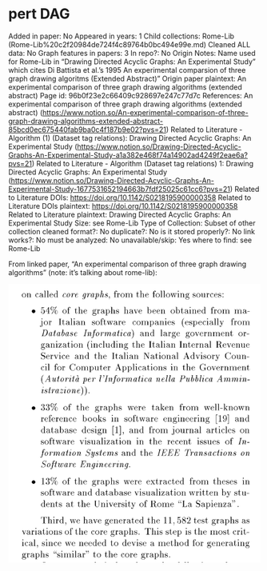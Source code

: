 # pert DAG

Added in paper: No
Appeared in years: 1
Child collections: Rome-Lib (Rome-Lib%20c2f20984de724f4c89764b0bc494e99e.md)
Cleaned ALL data: No
Graph features in papers: 3
In repo?: No
Origin Notes: Name used for Rome-Lib in “Drawing Directed Acyclic Graphs: An Experimental Study”  which cites Di Battista et al.’s 1995 An experimental comparsion of three graph drawing algoritms (Extended Abstract)”
Origin paper plaintext: An experimental comparison of three graph drawing algorithms (extended abstract)
Page id: 96b0f23e2c66409c928697e247c77d7c
References: An experimental comparison of three graph drawing algorithms (extended abstract) (https://www.notion.so/An-experimental-comparison-of-three-graph-drawing-algorithms-extended-abstract-85bcd0ec675440fab9ba0c4f187b9e02?pvs=21)
Related to Literature - Algorithm (1) (Dataset tag relations): Drawing Directed Acyclic Graphs: An Experimental Study (https://www.notion.so/Drawing-Directed-Acyclic-Graphs-An-Experimental-Study-a1a382e468f74a14902ad4249f2eae6a?pvs=21)
Related to Literature - Algorithm (Dataset tag relations) 1: Drawing Directed Acyclic Graphs: An Experimental Study (https://www.notion.so/Drawing-Directed-Acyclic-Graphs-An-Experimental-Study-1677531652194663b7fdf25025c61cc6?pvs=21)
Related to Literature DOIs: https://doi.org/10.1142/S0218195900000358
Related to Literature DOIs plaintext: https://doi.org/10.1142/S0218195900000358
Related to Literature plaintext: Drawing Directed Acyclic Graphs: An Experimental Study
Size: see Rome-Lib
Type of Collection: Subset of other collection
cleaned format?: No
duplicate?: No
is it stored properly?: No
link works?: No
must be analyzed: No
unavailable/skip: Yes
where to find: see Rome-Lib

From linked paper, “An experimental comparison of three graph drawing algorithms” (note: it’s talking about rome-lib):

![Screen Shot 2023-05-09 at 1.22.31 PM.png](pert%20DAG%2096b0f23e2c66409c928697e247c77d7c/Screen_Shot_2023-05-09_at_1.22.31_PM.png)